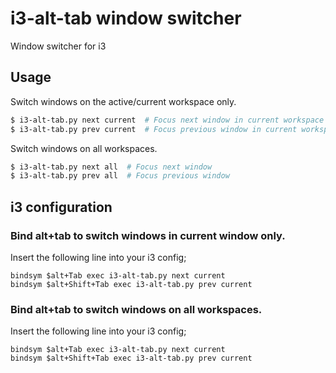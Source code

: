 
# i3-alt-tab window switcher

Window switcher for i3

## Usage

Switch windows on the active/current workspace only.

~~~~sh
$ i3-alt-tab.py next current  # Focus next window in current workspace only
$ i3-alt-tab.py prev current  # Focus previous window in current workspace only
~~~~

Switch windows on all workspaces.

~~~~sh
$ i3-alt-tab.py next all  # Focus next window 
$ i3-alt-tab.py prev all  # Focus previous window
~~~~

## i3 configuration


### Bind alt+tab to switch windows in current window only.

Insert the following line into your i3 config;
~~~~
bindsym $alt+Tab exec i3-alt-tab.py next current
bindsym $alt+Shift+Tab exec i3-alt-tab.py prev current
~~~~

### Bind alt+tab to switch windows on all workspaces.

Insert the following line into your i3 config;
~~~~
bindsym $alt+Tab exec i3-alt-tab.py next current
bindsym $alt+Shift+Tab exec i3-alt-tab.py prev current
~~~~

